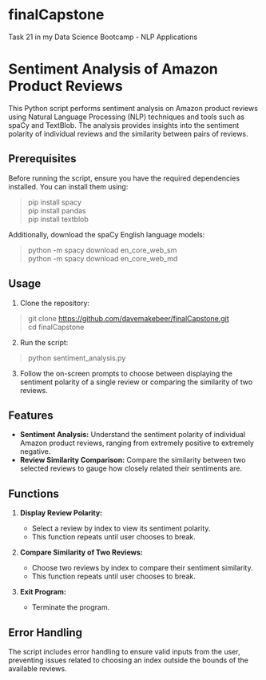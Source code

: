 # finalCapstone
Task 21 in my Data Science Bootcamp - NLP Applications

# Sentiment Analysis of Amazon Product Reviews

This Python script performs sentiment analysis on Amazon product reviews using Natural Language Processing (NLP) techniques and tools such as spaCy and TextBlob. The analysis provides insights into the sentiment polarity of individual reviews and the similarity between pairs of reviews.

## Prerequisites

Before running the script, ensure you have the required dependencies installed. You can install them using:

> pip install spacy  
> pip install pandas  
> pip install textblob


Additionally, download the spaCy English language models:

> python -m spacy download en_core_web_sm  
> python -m spacy download en_core_web_md

## Usage

1. Clone the repository:

> git clone https://github.com/davemakebeer/finalCapstone.git  
> cd finalCapstone

2. Run the script:

> python sentiment_analysis.py


3. Follow the on-screen prompts to choose between displaying the sentiment polarity of a single review or comparing the similarity of two reviews.

## Features

- **Sentiment Analysis:** Understand the sentiment polarity of individual Amazon product reviews, ranging from extremely positive to extremely negative.
- **Review Similarity Comparison:** Compare the similarity between two selected reviews to gauge how closely related their sentiments are.

## Functions

1. **Display Review Polarity:**
   - Select a review by index to view its sentiment polarity.
   - This function repeats until user chooses to break.

2. **Compare Similarity of Two Reviews:**
   - Choose two reviews by index to compare their sentiment similarity.
   - This function repeats until user chooses to break.

3. **Exit Program:**
   - Terminate the program.

## Error Handling

The script includes error handling to ensure valid inputs from the user, preventing issues related to choosing an index outside the bounds of the available reviews.
